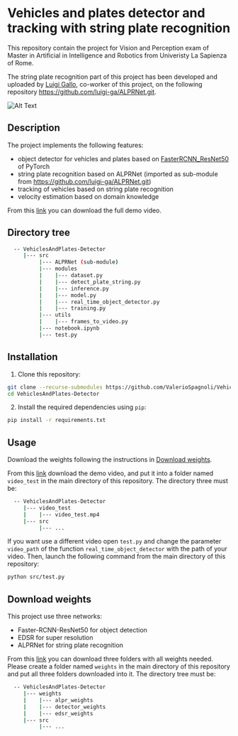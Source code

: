 # Vehicles and plates detector and tracking with string plate recognition

This repository contain the project for Vision and Perception exam of Master in Artificial in Intelligence and Robotics from Univeristy La Sapienza of Rome.

The string plate recognition part of this project has been developed and uploaded by [Luigi Gallo](https://github.com/luigi-ga), co-worker of this project, on the following repository https://github.com/luigi-ga/ALPRNet.git.

![Alt Text](media/gif_demo.gif)

## Description
The project implements the following features:
- object detector for vehicles and plates based on [FasterRCNN_ResNet50](https://pytorch.org/vision/main/models/generated/torchvision.models.detection.fasterrcnn_resnet50_fpn.html) of PyTorch
- string plate recognition based on ALPRNet (imported as sub-module from https://github.com/luigi-ga/ALPRNet.git)
- tracking of vehicles based on string plate recognition
- velocity estimation based on domain knowledge

From this [link](https://drive.google.com/file/d/1z-f7ND6Y4OfmDalFB_t9bMxFPyOE21D3/view?usp=share_link) you can download the full demo video.

## Directory tree
```sh
  -- VehiclesAndPlates-Detector 
     |--- src
          |--- ALPRNet (sub-module)
          |--- modules
          |    |--- dataset.py
          |    |--- detect_plate_string.py
          |    |--- inference.py
          |    |--- model.py
          |    |--- real_time_object_detector.py
          |    |--- training.py
          |--- utils
          |    |--- frames_to_video.py
          |--- notebook.ipynb
          |--- test.py
```

## Installation 
1. Clone this repository:
```sh
git clone --recurse-submodules https://github.com/ValerioSpagnoli/VehiclesAndPlates-Detector.git
cd VehiclesAndPlates-Detector
```
2. Install the required dependencies using `pip`:
```sh
pip install -r requirements.txt
```

## Usage
Download the weights following the instructions in [Download weights](#download-weights).

From this [link](https://drive.google.com/file/d/1yx1Ou7iClEo5t-Ki9wWFVcgR7iKx_UbN/view?usp=share_link) download the demo video, and put it into a folder named ```video_test``` in the main directory of this repository. The directory three must be:
```sh
  -- VehiclesAndPlates-Detector
     |--- video_test
     |    |--- video_test.mp4  
     |--- src
          |--- ...
```
If you want use a different video open ```test.py``` and change the parameter ```video_path``` of the function ```real_time_object_detector``` with the path of your video.
Then, launch the following command from the main directory of this repository:
```sh
python src/test.py
```

## Download weights
This project use three networks:
- Faster-RCNN-ResNet50 for object detection
- EDSR for super resolution
- ALPRNet for string plate recognition
  
From this [link](https://drive.google.com/drive/folders/1GNwxJwKyAZybAP71T0N0wo2yH6GAgzkP?usp=share_link) you can download three folders with all weights needed. Please create a folder named ```weights``` in the main directory of this repository and put all three folders downloaded into it. The directory tree must be:

```sh
  -- VehiclesAndPlates-Detector
     |--- weights
     |    |--- alpr_weights
     |    |--- detector_weights
     |    |--- edsr_weights
     |--- src
          |--- ...
```